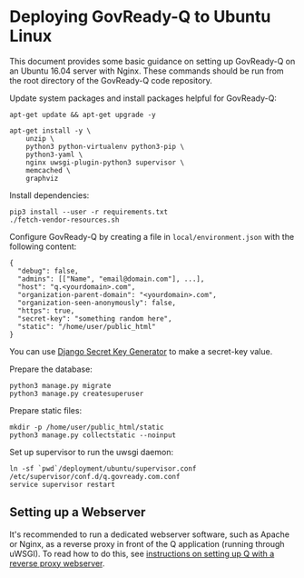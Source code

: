 # Deploying GovReady-Q to Ubuntu Linux

This document provides some basic guidance on setting up GovReady-Q on an Ubuntu 16.04 server with Nginx. These commands should be run from the root directory of the GovReady-Q code repository.

Update system packages and install packages helpful for GovReady-Q:

	apt-get update && apt-get upgrade -y

	apt-get install -y \
		unzip \
		python3 python-virtualenv python3-pip \
		python3-yaml \
		nginx uwsgi-plugin-python3 supervisor \
		memcached \
		graphviz

Install dependencies:

	pip3 install --user -r requirements.txt
	./fetch-vendor-resources.sh

Configure GovReady-Q by creating a file in `local/environment.json` with the following content:

	{
	  "debug": false,
	  "admins": [["Name", "email@domain.com"], ...],
	  "host": "q.<yourdomain>.com",
	  "organization-parent-domain": "<yourdomain>.com",
	  "organization-seen-anonymously": false,
	  "https": true,
	  "secret-key": "something random here",
	  "static": "/home/user/public_html"
	}

You can use [Django Secret Key Generator](https://www.miniwebtool.com/django-secret-key-generator/) to make a secret-key value.

Prepare the database:

	python3 manage.py migrate
	python3 manage.py createsuperuser

Prepare static files:

	mkdir -p /home/user/public_html/static
	python3 manage.py collectstatic --noinput

Set up supervisor to run the uwsgi daemon:

	ln -sf `pwd`/deployment/ubuntu/supervisor.conf /etc/supervisor/conf.d/q.govready.com.conf
	service supervisor restart

## Setting up a Webserver

It's recommended to run a dedicated webserver software, such as Apache or Nginx, as a reverse proxy in front of the Q application (running through uWSGI). To read how to do this, see [instructions on setting up Q with a reverse proxy webserver](configure_webserver.html).
